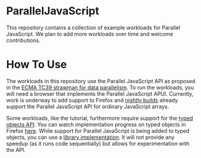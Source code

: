 ParallelJavaScript
==================

This repository contains a collection of example workloads for Parallel JavaScript. 
We plan to add more workloads over time and welcome contributions.

How To Use
==========

The workloads in this repository use the Parallel JavaScript API as proposed in the [ECMA TC39 strawman for data parallelism](http://wiki.ecmascript.org/doku.php?id=strawman:data_parallelism).
To run the workloads, you will need a browser that implements the Parallel JavaScript APUI.
Currently, work is underway to add support to Firefox and [nightly builds](http://nightly.mozilla.org) already support the Parallel JavaScript API for ordinary JavaScript arrays.

Some workloads, like the tutorial, furthermore require support for the [typed objects API](http://wiki.ecmascript.org/doku.php?id=harmony:typed_objects).
You can watch implementation progress on typed objects in Firefox [here](https://bugzilla.mozilla.org/show_bug.cgi?id=578700).
While support for Parallel JavaScript is being added to typed objects, you can use a [library implementation](https://github.com/nikomatsakis/pjs-polyfill).
It will not provide any speedup (as it runs code sequentially) but allows for experimentation with the API.
